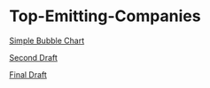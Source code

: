 # Top-Emitting-Companies
[Simple Bubble Chart](https://physicalpixel.github.io/Top-Emitting-Companies/bubbleChart.html)

[Second Draft](https://physicalpixel.github.io/Top-Emitting-Companies/Final_Draft.html)

[Final Draft](https://physicalpixel.github.io/Top-Emitting-Companies/Final/Final_Draft.html)


